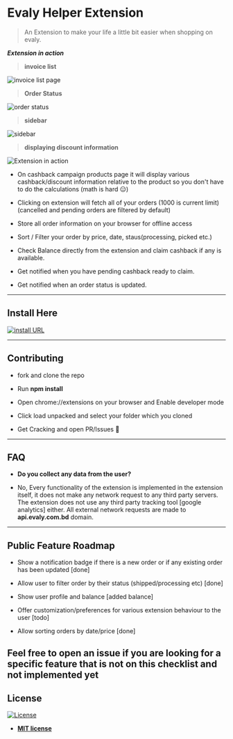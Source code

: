 # Evaly Helper Extension

> An Extension to make your life a little bit easier when shopping on evaly.

**_Extension in action_**

> **invoice list**

![invoice list page](https://i.imgur.com/698siC6.jpg)

> **Order Status**

![order status](https://i.imgur.com/5gOA9ek.jpg)

> **sidebar**

![sidebar](https://i.imgur.com/CxgHuzM.jpg)

> **displaying discount information**

![Extension in action](https://i.imgur.com/OXKj2a0.png)

- On cashback campaign products page it will display various cashback/discount information relative to the product so you don't have to do the calculations (math is hard 😑)

* Clicking on extension will fetch all of your orders (1000 is current limit) (cancelled and pending orders are filtered by default)

- Store all order information on your browser for offline access

* Sort / Filter your order by price, date, staus(processing, picked etc.)

- Check Balance directly from the extension and claim cashback if any is available.

* Get notified when you have pending cashback ready to claim.

- Get notified when an order status is updated.

---

## Install Here

[![install URL](https://developer.chrome.com/webstore/images/ChromeWebStore_BadgeWBorder_v2_206x58.png)](https://chrome.google.com/webstore/detail/evaly-helper/ohaenmhffheomihbnbhffiehdgegegcg)

---

## Contributing

- fork and clone the repo

* Run **npm install**

- Open chrome://extensions on your browser and Enable developer mode

* Click load unpacked and select your folder which you cloned

- Get Cracking and open PR/Issues 👏

---

## FAQ

- **Do you collect any data from the user?**

* No, Every functionality of the extension is implemented in the extension itself, it does not make any network request to any third party servers. The extension does not use any third party tracking tool [google analytics] either. All external network requests are made to **api.evaly.com.bd** domain.

---

## Public Feature Roadmap

- Show a notification badge if there is a new order or if any existing order has been updated [done]

* Allow user to filter order by their status (shipped/processing etc) [done]

- Show user profile and balance [added balance]

* Offer customization/preferences for various extension behaviour to the user [todo]

- Allow sorting orders by date/price [done]

## **Feel free to open an issue if you are looking for a specific feature that is not on this checklist and not implemented yet**

## License

[![License](http://img.shields.io/:license-mit-blue.svg?style=flat-square)](http://badges.mit-license.org)

- **[MIT license](http://opensource.org/licenses/mit-license.php)**
